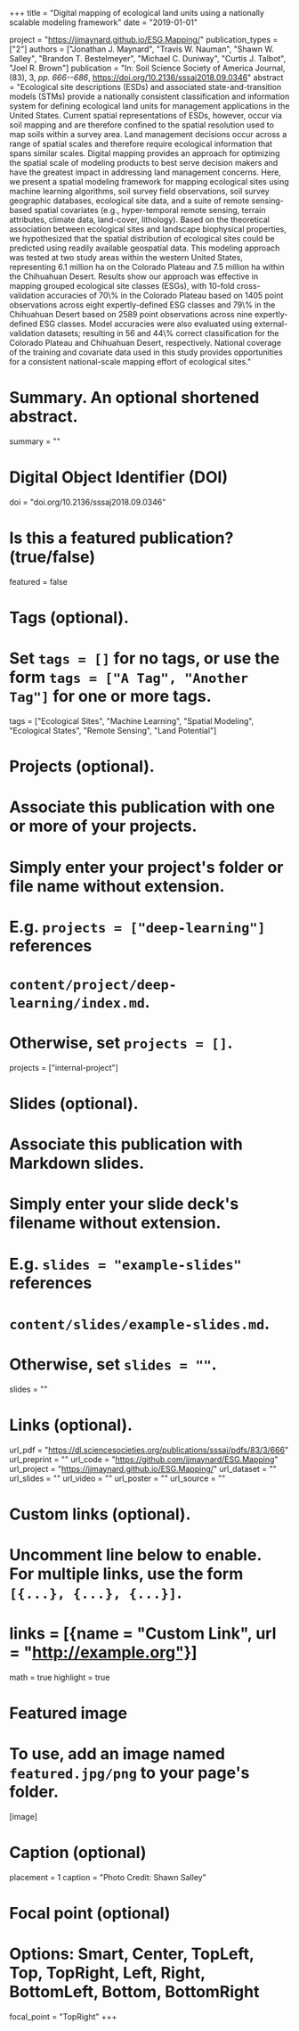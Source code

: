 +++
title = "Digital mapping of ecological land units using a nationally scalable modeling framework"
date = "2019-01-01"

project = "https://jjmaynard.github.io/ESG.Mapping/"
publication_types = ["2"]
authors = ["Jonathan J. Maynard", "Travis W. Nauman", "Shawn W. Salley", "Brandon T. Bestelmeyer", "Michael C. Duniway", "Curtis J. Talbot", "Joel R. Brown"]
publication = "In: Soil Science Society of America Journal, (83), 3, _pp. 666--686_, https://doi.org/10.2136/sssaj2018.09.0346"
abstract = "Ecological site descriptions (ESDs) and associated state-and-transition models (STMs) provide a nationally consistent classification and information system for defining ecological land units for management applications in the United States. Current spatial representations of ESDs, however, occur via soil mapping and are therefore confined to the spatial resolution used to map soils within a survey area. Land management decisions occur across a range of spatial scales and therefore require ecological information that spans similar scales. Digital mapping provides an approach for optimizing the spatial scale of modeling products to best serve decision makers and have the greatest impact in addressing land management concerns. Here, we present a spatial modeling framework for mapping ecological sites using machine learning algorithms, soil survey field observations, soil survey geographic databases, ecological site data, and a suite of remote sensing-based spatial covariates (e.g., hyper-temporal remote sensing, terrain attributes, climate data, land-cover, lithology). Based on the theoretical association between ecological sites and landscape biophysical properties, we hypothesized that the spatial distribution of ecological sites could be predicted using readily available geospatial data. This modeling approach was tested at two study areas within the western United States, representing 6.1 million ha on the Colorado Plateau and 7.5 million ha within the Chihuahuan Desert. Results show our approach was effective in mapping grouped ecological site classes (ESGs), with 10-fold cross-validation accuracies of 70\\% in the Colorado Plateau based on 1405 point observations across eight expertly-defined ESG classes and 79\\% in the Chihuahuan Desert based on 2589 point observations across nine expertly-defined ESG classes. Model accuracies were also evaluated using external-validation datasets; resulting in 56 and 44\\% correct classification for the Colorado Plateau and Chihuahuan Desert, respectively. National coverage of the training and covariate data used in this study provides opportunities for a consistent national-scale mapping effort of ecological sites."

# Summary. An optional shortened abstract.
summary = ""

# Digital Object Identifier (DOI)
doi = "doi.org/10.2136/sssaj2018.09.0346"

# Is this a featured publication? (true/false)
featured = false

# Tags (optional).
#   Set `tags = []` for no tags, or use the form `tags = ["A Tag", "Another Tag"]` for one or more tags.
tags = ["Ecological Sites", "Machine Learning", "Spatial Modeling", "Ecological States", "Remote Sensing", "Land Potential"]

# Projects (optional).
#   Associate this publication with one or more of your projects.
#   Simply enter your project's folder or file name without extension.
#   E.g. `projects = ["deep-learning"]` references 
#   `content/project/deep-learning/index.md`.
#   Otherwise, set `projects = []`.
projects = ["internal-project"]

# Slides (optional).
#   Associate this publication with Markdown slides.
#   Simply enter your slide deck's filename without extension.
#   E.g. `slides = "example-slides"` references 
#   `content/slides/example-slides.md`.
#   Otherwise, set `slides = ""`.
slides = ""

# Links (optional).
url_pdf = "https://dl.sciencesocieties.org/publications/sssaj/pdfs/83/3/666"
url_preprint = ""
url_code = "https://github.com/jjmaynard/ESG.Mapping"
url_project = "https://jjmaynard.github.io/ESG.Mapping/"
url_dataset = ""
url_slides = ""
url_video = ""
url_poster = ""
url_source = "" 

# Custom links (optional).
#   Uncomment line below to enable. For multiple links, use the form `[{...}, {...}, {...}]`.
# links = [{name = "Custom Link", url = "http://example.org"}]

math = true
highlight = true

# Featured image
# To use, add an image named `featured.jpg/png` to your page's folder. 

[image]
  # Caption (optional)
  placement = 1
  caption = "Photo Credit: Shawn Salley"

  # Focal point (optional)
  # Options: Smart, Center, TopLeft, Top, TopRight, Left, Right, BottomLeft, Bottom, BottomRight
  focal_point = "TopRight"
+++

